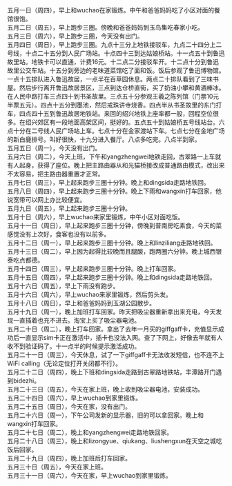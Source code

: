五月一日（周四），早上和wuchao在家锻炼。中午和爸爸妈妈吃了小区对面的餐馆很饱。</br>
五月二日（周五），早上跑步三圈。傍晚和爸爸妈妈到玉鸟集吃春家小吃。</br>
五月三日（周六），早上跑步三圈，今天没有出门。</br>
五月四日（周日），早上跑步三圈。九点十三分上地铁接驳车，九点二十四分上二号线，十点二十五分到人民广场站。十点四十三到达姑娘桥站。十一点五十到鲁迅故里站。地铁卡可以直通，计费16元。十二点二分接驳车开。十二点十分到鲁迅故里公交车站。十五分到旁边的老味道菜馆吃了面和饭。饭后参观了鲁迅博物馆。一点十五排队进入鲁迅故居，一点半在百草园休息。两点二十排队看到了三味书屋。然后步行离开鲁迅故居景区，三点到达仓桥直街，买了奶油小攀和黄酒棒冰。在人民中路打车三点四十到书圣故里。三点五十分参观王羲之陈列馆（门票10元半票五元）。四点十五分到墨池，然后戒珠讲寺烧香。四点半从书圣故里的东门打车，四点四十五到鲁迅故居地铁站。来回的绍兴地铁上座率都一般，回程空位很多。在绍兴郊区有一段地面高架区间，挺好的。五点五十到姑娘桥五号线站台。六点十分在二号线人民广场站上车。七点十分在金家渡站下车。七点七分在金地广场的新白鹿排号。叫好很快，十九分进入餐厅。八点多吃完。八点半到家。</br>
五月五日（周一），今天没有出门。</br>
五月六日（周二），今天上班，下午和yangzhengwei地铁走回，古翠路一上车就有人起身，获得了座位。晚上把主路由器从和光猫桥接改成普通路由模式，改出来不太容易，把主路由器重置才正常。</br>
五月七日（周三），早上起来跑步三圈十分钟。晚上和dingsida走路地铁回。</br>
五月八日（周四），早上起来跑步三圈十分钟。晚上下雨和wangxin打车回家，他说宽带可以网上办比较便宜。</br>
五月九日（周五），早上起来跑步三圈十分钟。</br>
五月十日（周六），早上wuchao来家里锻炼，中午小区对面吃饭。</br>
五月十一日（周日），早上起来跑步三圈十分钟，傍晚到普南房吃素食，今天的菜感觉没有上次好，食客也没有以前多。</br>
五月十二日（周一），早上起来跑步三圈十分钟。晚上和linziliang走路地铁回。</br>
五月十三日（周二），早上因为起得比较晚而且腿酸，跑两圈六分钟。晚上城西银泰吃点都德。</br>
五月十四日（周三），早上起来跑步三圈十分钟。晚上打车回家。</br>
五月十五日（周四），早上起来跑步三圈十分钟。晚上和dingsida走路地铁回。</br>
五月十六日（周五），早上下雨没有跑步。</br>
五月十六日（周六），早上wuchao来家里锻炼，然后剪头发。</br>
五月十八日（周日），早上和爸爸妈妈到玉湖公园散步。</br>
五月十九日（周一），晚上加班打车回家。昨天把吸尘器重新拿出来充电，今天发现一直插着也充不进去。淘宝上买了吸尘器电池。</br>
五月二十日（周二），晚上打车回家。拿出了去年一月买的giffgaff卡，充值显示成功后一直显示sim卡正在激活中，插卡也没法入网。查了下网上，好像去年就有人收不到验证码了。十一点半的时候提示激活成功。</br>
五月二十一日（周三），今天休息，试了一下giffgaff卡无法收发短信，也不连不上WiFi calling（无论定位打开关闭都不行）。</br>
五月二十二日（周四），晚上下班和dingsida走路到古翠路地铁站，丰潭路开门遇到bidezhi。</br>
五月二十三日（周五），今天在家上班，晚上收到吸尘器电池，安装成功。</br>
五月二十四日（周六），早上wuchao到家里锻炼。</br>
五月二十五日（周日），今天在家，没有出门。</br>
五月二十六日（周一），下午公司发新的显示器，旧的可以拿回家。晚上和wangxin打车回家。</br>
五月二十七日（周二），晚上和yangzhengwei走路地铁回家。</br>
五月二十八日（周三），晚上和lizongyue、qiukang、liushengxun在天空之城吃饭后回家。</br>
五月二十九日（周四），晚上加班后打车回家。</br>
五月三十日（周五），今天在家上班。</br>
五月三十一日（周六），今天在家，早上wuchao到家里锻炼。</br>
